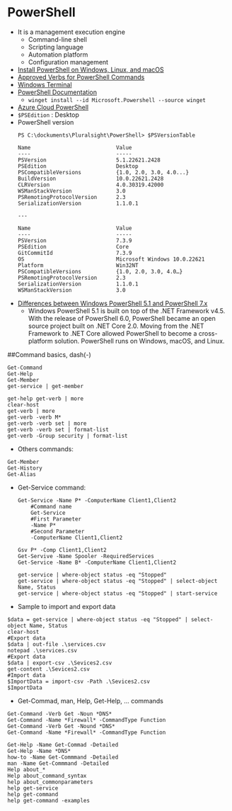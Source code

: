 # PowerShell
- It is a management execution engine
  - Command-line shell
  - Scripting language
  - Automation platform
  - Configuration management
- [Install PowerShell on Windows, Linux, and macOS](https://learn.microsoft.com/en-us/powershell/scripting/install/installing-powershell?view=powershell-7.3)
- [Approved Verbs for PowerShell Commands](https://learn.microsoft.com/en-us/powershell/scripting/developer/cmdlet/approved-verbs-for-windows-powershell-commands?view=powershell-7.3)
- [Windows Terminal](https://learn.microsoft.com/en-us/windows/terminal/)
- [PowerShell Documentation](https://learn.microsoft.com/nb-no/powershell/)
  - ``` winget install --id Microsoft.Powershell --source winget ```
- [Azure Cloud PowerShell](https://learn.microsoft.com/en-us/azure/cloud-shell/overview)
- ``` $PSEdition ``` : Desktop
- PowerShell version
	```
	PS C:\dockuments\Pluralsight\PowerShell> $PSVersionTable

	Name                           Value
	----                           -----
	PSVersion                      5.1.22621.2428
	PSEdition                      Desktop
	PSCompatibleVersions           {1.0, 2.0, 3.0, 4.0...}
	BuildVersion                   10.0.22621.2428
	CLRVersion                     4.0.30319.42000
	WSManStackVersion              3.0
	PSRemotingProtocolVersion      2.3
	SerializationVersion           1.1.0.1
	
	---
	
	Name                           Value
	----                           -----
	PSVersion                      7.3.9
	PSEdition                      Core
	GitCommitId                    7.3.9
	OS                             Microsoft Windows 10.0.22621
	Platform                       Win32NT
	PSCompatibleVersions           {1.0, 2.0, 3.0, 4.0…}
	PSRemotingProtocolVersion      2.3
	SerializationVersion           1.1.0.1
	WSManStackVersion              3.0
	```
- [Differences between Windows PowerShell 5.1 and PowerShell 7.x](https://learn.microsoft.com/en-us/powershell/scripting/whats-new/differences-from-windows-powershell?view=powershell-7.3)
  - Windows PowerShell 5.1 is built on top of the .NET Framework v4.5. With the release of PowerShell 6.0, PowerShell became an open source project built on .NET Core 2.0. Moving from the .NET Framework to .NET Core allowed PowerShell to become a cross-platform solution. PowerShell runs on Windows, macOS, and Linux.

##Command basics, dash(-)
``` 
Get-Command
Get-Help
Get-Member
get-service | get-member

get-help get-verb | more 
clear-host
get-verb | more
get-verb -verb M*
get-verb -verb set | more
get-verb -verb set | format-list
get-verb -Group security | format-list	
```

- Others commands:
```
Get-Member
Get-History
Get-Alias
```

- Get-Service command:
	```
	Get-Service -Name P* -ComputerName Client1,Client2
		#Command name
		Get-Service 
		#First Parameter
		-Name P* 
		#Second Parameter
		-ComputerName Client1,Client2

	Gsv P* -Comp Client1,Client2
	Get-Servive -Name Spooler -RequiredServices
	Get-Service -Name B* -ComputerName Client1,Client2

	get-service | where-object status -eq "Stopped" 
	get-service | where-object status -eq "Stopped" | select-object Name, Status
	get-service | where-object status -eq "Stopped" | start-service
	```

- Sample to import and export data
```
$data = get-service | where-object status -eq "Stopped" | select-object Name, Status
clear-host
#Export data
$data | out-file .\services.csv				
notepad .\services.csv
#Export data
$data | export-csv .\Sevices2.csv
get-content .\Sevices2.csv
#Import data
$ImportData = import-csv -Path .\Sevices2.csv
$ImportData
```

- Get-Commad, man, Help, Get-Help, ... commands
```
Get-Command -Verb Get -Noun *DNS*
Get-Command -Name *Firewall* -CommandType Function
Get-Command -Verb Get -Nound *DNS*
Get-Command -Name *Firewall* -CommandType Function

Get-Help -Name Get-Commad -Detailed
Get-Help -Name *DNS*
how-to -Name Get-Commmand -Detailed
man -Name Get-Commmand -Detailed
Help about_*
Help about_command_syntax
help about_commonparameters
help get-service
help get-command
help get-command -examples
```
